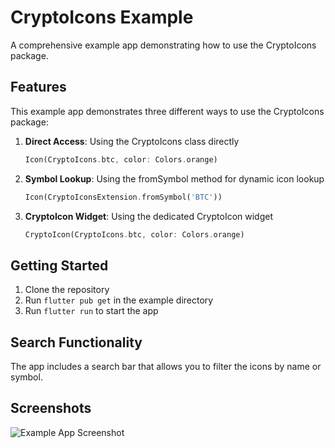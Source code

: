# CryptoIcons Example

A comprehensive example app demonstrating how to use the CryptoIcons package.

## Features

This example app demonstrates three different ways to use the CryptoIcons package:

1. **Direct Access**: Using the CryptoIcons class directly
   ```dart
   Icon(CryptoIcons.btc, color: Colors.orange)
   ```

2. **Symbol Lookup**: Using the fromSymbol method for dynamic icon lookup
   ```dart
   Icon(CryptoIconsExtension.fromSymbol('BTC'))
   ```

3. **CryptoIcon Widget**: Using the dedicated CryptoIcon widget
   ```dart
   CryptoIcon(CryptoIcons.btc, color: Colors.orange)
   ```

## Getting Started

1. Clone the repository
2. Run `flutter pub get` in the example directory
3. Run `flutter run` to start the app

## Search Functionality

The app includes a search bar that allows you to filter the icons by name or symbol.

## Screenshots

![Example App Screenshot](screenshots/screenshot.png)
